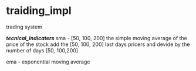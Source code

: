 # traiding_impl

trading system 
















___tecnical_indicaters___
sma - [50, 100, 200] the simple moving average of the price of the stock add the [50, 100, 200] last days pricers and devide by the number of days [50, 100,200]

ema - exponential moving average